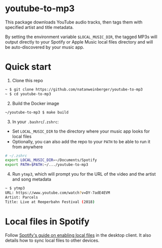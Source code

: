 # youtube-to-mp3

This package downloads YouTube audio tracks, then tags them with specified artist and title metadata.

By setting the environment variable `$LOCAL_MUSIC_DIR`, the tagged MP3s will output directly to your Spotify or Apple Music local files directory and will be auto-discovered by your music app.


# Quick start

1. Clone this repo

```bash
~ $ git clone https://github.com/natanweinberger/youtube-to-mp3
~ $ cd youtube-to-mp3
```

2. Build the Docker image

```bash
~/youtube-to-mp3 $ make build
```

3. In your `.bashrc`/`.zshrc`:

- Set `LOCAL_MUSIC_DIR` to the directory where your music app looks for local files
- Optionally, you can also add the repo to your `PATH` to be able to run it from anywhere

```bash
# ~/.zshrc
export LOCAL_MUSIC_DIR=~/Documents/Spotify
export PATH=$PATH:~/.../youtube-to-mp3
```

4. Run `ytmp3`, which will prompt you for the URL of the video and the artist and song metadata

```bash
~ $ ytmp3
URL: https://www.youtube.com/watch?v=DY-7adE4EVM
Artist: Parcels
Title: Live at Reeperbahn Festival (2018)
```

# Local files in Spotify

Follow [Spotify's guide on enabling local files](https://support.spotify.com/us/article/listen-to-local-files/) in the desktop client. It also details how to sync local files to other devices.
